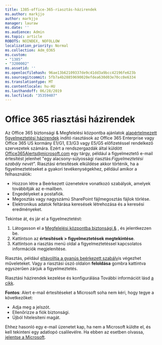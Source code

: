 ```yaml
---
title: 1385-office-365-riasztás-házirendek
ms.author: markjjo
author: markjjo
manager: lauraw
ms.date: ''
ms.audience: Admin
ms.topic: article
ROBOTS: NOINDEX, NOFOLLOW
localization_priority: Normal
ms.collection: Adm_O365
ms.custom:
- "1385"
- "3200002"
ms.assetid: ''
ms.openlocfilehash: 96ae13b62109337de9c41dd3a9bcc42196fe623b
ms.sourcegitcommit: 5fb7a4b28859690020efdea630d03e70cc0e6334
ms.translationtype: MT
ms.contentlocale: hu-HU
ms.lasthandoff: 06/28/2019
ms.locfileid: "35359407"
---
```

# <a name="office-365-alert-policies"></a>Office 365 riasztási házirendek

Az Office 365 biztonsági & Megfelelési központba ajánlatok [alapértelmezett figyelmeztetési házirendek](https://docs.microsoft.com/office365/securitycompliance/alert-policies#default-alert-policies) indító riasztások az Office 365 Enterprise vagy Office 365 US kormány E1/G1, E3/G3 vagy E5/G5 előfizetéssel rendelkező szervezetek számára. Ezért a rendszergazdák által küldött Office365Alerts@microsoft.com egy tárgy, például a figyelmeztető e-mail értesítést jelenhet "egy alacsony-súlyossági riasztás:*Figyelmeztetési szabály nevét*". Riasztási értesítések elküldése akkor történik, ha a figyelmeztetéseket a gyakori tevékenységekhez, például amikor a felhasználók:

- Hozzon létre a Beérkezett üzenetekre vonatkozó szabályok, amelyek továbbítják az e-mailben.
- Engedélyeket a postafiók.
- Megosztás vagy nagyszámú SharePoint fájlmegosztás fájlok törlése.
- Elektronikus adatok feltárása keresések létrehozása és a keresési eredményeket.

Tekintse át, és jár el a figyelmeztetést:

1. Látogasson el a [Megfelelési központba biztonsági &](https://protection.office.com) , és jelentkezzen be.
2. Kattintson az **értesítések > figyelmeztetések megtekintése**.
3. Kattintson a riasztás menü oldal a figyelmeztetéssel kapcsolatos információk megjelenítése.

Riasztás, például [eltávolítja a gyanús beérkezett szabály](https://docs.microsoft.com/office365/securitycompliance/responding-to-a-compromised-email-account)is végezhet műveleteket. Vagy a riasztási úszó oldalon **feloldása** gombra kattintva egyszerűen zárjuk a figyelmeztetés.

Riasztási házirendek kezelése és konfigurálása További információt lásd [a cikk](https://docs.microsoft.com/office365/securitycompliance/alert-policies).

**Fontos**: Alert e-mail értesítéseket a Microsoft soha nem kéri, hogy tegye a következőket:

- Adja meg a jelszót.
- Ellenőrizze a fiók biztonsági.
- Újból hitelesíteni magát.

Ehhez hasonló egy e-mail üzenetet kap, ha nem a Microsoft küldte el, és kell tekinteni egy adatlopó csalilevélre. Ha ebben az esetben olvassa, [jelentse a Microsoft](https://docs.microsoft.com/office365/SecurityCompliance/report-junk-email-and-phishing-scams-in-outlook-on-the-web-eop).